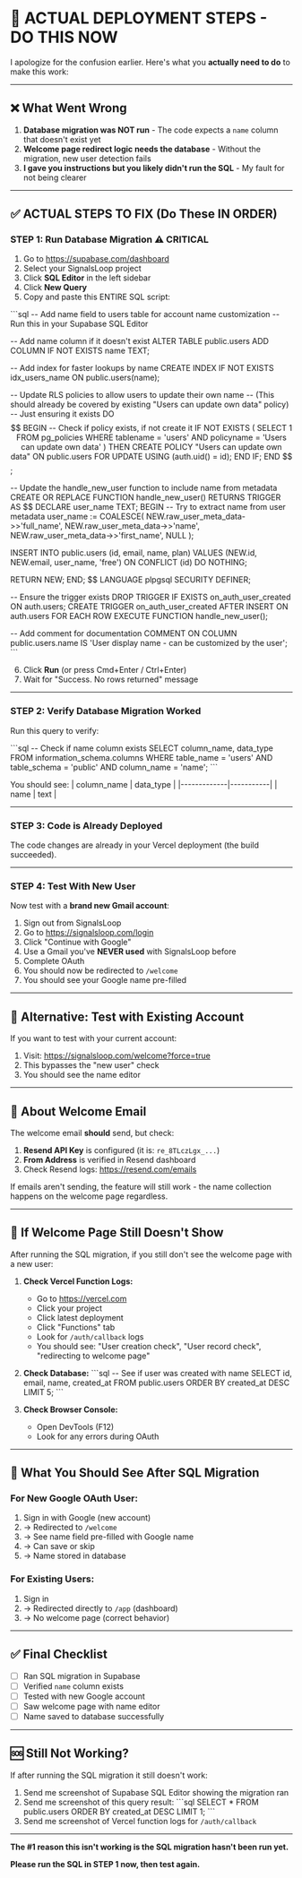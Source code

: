 # 🚨 ACTUAL DEPLOYMENT STEPS - DO THIS NOW

I apologize for the confusion earlier. Here's what you **actually need to do** to make this work:

---

## ❌ What Went Wrong

1. **Database migration was NOT run** - The code expects a `name` column that doesn't exist yet
2. **Welcome page redirect logic needs the database** - Without the migration, new user detection fails
3. **I gave you instructions but you likely didn't run the SQL** - My fault for not being clearer

---

## ✅ ACTUAL STEPS TO FIX (Do These IN ORDER)

### **STEP 1: Run Database Migration** ⚠️ CRITICAL

1. Go to https://supabase.com/dashboard
2. Select your SignalsLoop project
3. Click **SQL Editor** in the left sidebar
4. Click **New Query**
5. Copy and paste this ENTIRE SQL script:

\`\`\`sql
-- Add name field to users table for account name customization
-- Run this in your Supabase SQL Editor

-- Add name column if it doesn't exist
ALTER TABLE public.users
  ADD COLUMN IF NOT EXISTS name TEXT;

-- Add index for faster lookups by name
CREATE INDEX IF NOT EXISTS idx_users_name ON public.users(name);

-- Update RLS policies to allow users to update their own name
-- (This should already be covered by existing "Users can update own data" policy)
-- Just ensuring it exists
DO $$
BEGIN
  -- Check if policy exists, if not create it
  IF NOT EXISTS (
    SELECT 1 FROM pg_policies
    WHERE tablename = 'users'
    AND policyname = 'Users can update own data'
  ) THEN
    CREATE POLICY "Users can update own data" ON public.users
      FOR UPDATE USING (auth.uid() = id);
  END IF;
END $$;

-- Update the handle_new_user function to include name from metadata
CREATE OR REPLACE FUNCTION handle_new_user()
RETURNS TRIGGER AS $$
DECLARE
  user_name TEXT;
BEGIN
  -- Try to extract name from user metadata
  user_name := COALESCE(
    NEW.raw_user_meta_data->>'full_name',
    NEW.raw_user_meta_data->>'name',
    NEW.raw_user_meta_data->>'first_name',
    NULL
  );

  INSERT INTO public.users (id, email, name, plan)
  VALUES (NEW.id, NEW.email, user_name, 'free')
  ON CONFLICT (id) DO NOTHING;

  RETURN NEW;
END;
$$ LANGUAGE plpgsql SECURITY DEFINER;

-- Ensure the trigger exists
DROP TRIGGER IF EXISTS on_auth_user_created ON auth.users;
CREATE TRIGGER on_auth_user_created
  AFTER INSERT ON auth.users
  FOR EACH ROW EXECUTE FUNCTION handle_new_user();

-- Add comment for documentation
COMMENT ON COLUMN public.users.name IS 'User display name - can be customized by the user';
\`\`\`

6. Click **Run** (or press Cmd+Enter / Ctrl+Enter)
7. Wait for "Success. No rows returned" message

---

### **STEP 2: Verify Database Migration Worked**

Run this query to verify:

\`\`\`sql
-- Check if name column exists
SELECT column_name, data_type
FROM information_schema.columns
WHERE table_name = 'users'
AND table_schema = 'public'
AND column_name = 'name';
\`\`\`

You should see:
| column_name | data_type |
|-------------|-----------|
| name        | text      |

---

### **STEP 3: Code is Already Deployed**

The code changes are already in your Vercel deployment (the build succeeded).

---

### **STEP 4: Test With New User**

Now test with a **brand new Gmail account**:

1. Sign out from SignalsLoop
2. Go to https://signalsloop.com/login
3. Click "Continue with Google"
4. Use a Gmail you've **NEVER used** with SignalsLoop before
5. Complete OAuth
6. You should now be redirected to `/welcome`
7. You should see your Google name pre-filled

---

## 🧪 Alternative: Test with Existing Account

If you want to test with your current account:

1. Visit: https://signalsloop.com/welcome?force=true
2. This bypasses the "new user" check
3. You should see the name editor

---

## 📧 About Welcome Email

The welcome email **should** send, but check:

1. **Resend API Key** is configured (it is: `re_8TLczLgx_...`)
2. **From Address** is verified in Resend dashboard
3. Check Resend logs: https://resend.com/emails

If emails aren't sending, the feature will still work - the name collection happens on the welcome page regardless.

---

## 🐛 If Welcome Page Still Doesn't Show

After running the SQL migration, if you still don't see the welcome page with a new user:

1. **Check Vercel Function Logs:**
   - Go to https://vercel.com
   - Click your project
   - Click latest deployment
   - Click "Functions" tab
   - Look for `/auth/callback` logs
   - You should see: "User creation check", "User record check", "redirecting to welcome page"

2. **Check Database:**
   \`\`\`sql
   -- See if user was created with name
   SELECT id, email, name, created_at
   FROM public.users
   ORDER BY created_at DESC
   LIMIT 5;
   \`\`\`

3. **Check Browser Console:**
   - Open DevTools (F12)
   - Look for any errors during OAuth

---

## 🎯 What You Should See After SQL Migration

### For New Google OAuth User:
1. Sign in with Google (new account)
2. → Redirected to `/welcome`
3. → See name field pre-filled with Google name
4. → Can save or skip
5. → Name stored in database

### For Existing Users:
1. Sign in
2. → Redirected directly to `/app` (dashboard)
3. → No welcome page (correct behavior)

---

## ✅ Final Checklist

- [ ] Ran SQL migration in Supabase
- [ ] Verified `name` column exists
- [ ] Tested with new Google account
- [ ] Saw welcome page with name editor
- [ ] Name saved to database successfully

---

## 🆘 Still Not Working?

If after running the SQL migration it still doesn't work:

1. Send me screenshot of Supabase SQL Editor showing the migration ran
2. Send me screenshot of this query result:
   \`\`\`sql
   SELECT * FROM public.users ORDER BY created_at DESC LIMIT 1;
   \`\`\`
3. Send me screenshot of Vercel function logs for `/auth/callback`

---

**The #1 reason this isn't working is the SQL migration hasn't been run yet.**

**Please run the SQL in STEP 1 now, then test again.**
